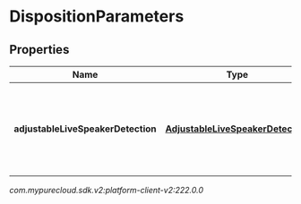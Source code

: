 # DispositionParameters


## Properties

| Name | Type | Description | Notes |
| ------------ | ------------- | ------------- | ------------- |
| **adjustableLiveSpeakerDetection** | [**AdjustableLiveSpeakerDetection**](AdjustableLiveSpeakerDetection) | ALSD evaluation inputs and output (isPersonalLikely) of the ALSD detector the last time it ran on the call (could be multiple times) |  [optional] |




_com.mypurecloud.sdk.v2:platform-client-v2:222.0.0_
